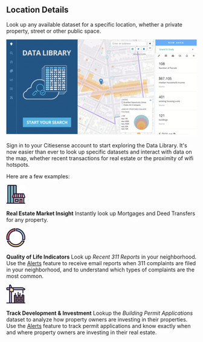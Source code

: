 ## Location Details

Look up any available dataset for a specific location, whether a private property, street or other public space.

<img src="https://github.com/citiesense/docs/blob/master/images/data-library.gif?raw=true" class="img-fluid"/>

Sign in to your Citiesense account to start exploring the Data Library. It's now easier than ever to look up specific datasets and interact with data on the map, whether recent transactions for real estate or the proximity of wifi hotspots. 


Here are a few examples:


<img src="https://github.com/citiesense/docs/blob/master/images/realestate-market.png?raw=true" width="50"/>

**Real Estate Market Insight**
Instantly look up Mortgages and Deed Transfers for any property.


<img src="https://github.com/citiesense/docs/blob/master/images/quality-of-life.png?raw=true" width="50"/>

**Quality of Life Indicators**
Look up *Recent 311 Reports* in your neighborhood. Use the [Alerts](https://www.citiesense.com/docs/pages/05-Alerts.md) feature to receive email reports when 311 complaints are filed in your neighborhood, and to understand which types of complaints are the most common. 


<img src="https://github.com/citiesense/docs/blob/master/images/development-activity.png?raw=true" width="50"/>

**Track Development & Investment**
Lookup the *Building Permit Applications* dataset to analyze how property owners are investing in their properties. Use the [Alerts](https://www.citiesense.com/docs/pages/05-Alerts.md) feature to track permit applications and know exactly when and where property owners are investing in their real estate.  
